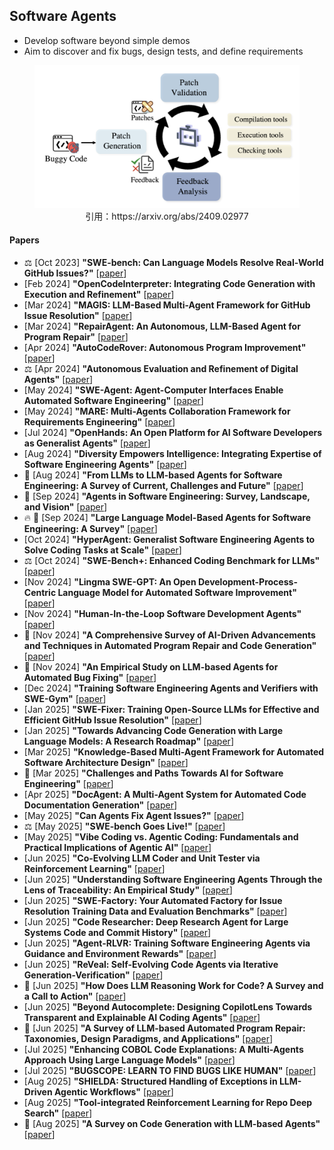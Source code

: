 ## Software Agents
* Develop software beyond simple demos
* Aim to discover and fix bugs, design tests, and define requirements

<figure style="text-align: center;">
    <img alt="" src="../assets/software-agent.png" width="500" />
    <figcaption style="text-align: center;">引用：https://arxiv.org/abs/2409.02977</figcaption>
</figure>

#### Papers
* ⚖️ [Oct 2023] **"SWE-bench: Can Language Models Resolve Real-World GitHub Issues?"** [[paper](https://arxiv.org/abs/2310.06770)]
* [Feb 2024] **"OpenCodeInterpreter: Integrating Code Generation with Execution and Refinement"** [[paper](https://arxiv.org/abs/2402.14658)]
* [Mar 2024] **"MAGIS: LLM-Based Multi-Agent Framework for GitHub Issue Resolution"** [[paper](https://arxiv.org/abs/2403.17927)]
* [Mar 2024] **"RepairAgent: An Autonomous, LLM-Based Agent for Program Repair"** [[paper](https://arxiv.org/abs/2403.17134)]
* [Apr 2024] **"AutoCodeRover: Autonomous Program Improvement"** [[paper](https://arxiv.org/abs/2404.05427)]
* ⚖️ [Apr 2024] **"Autonomous Evaluation and Refinement of Digital Agents"** [[paper](https://arxiv.org/abs/2404.06474)]
* [May 2024] **"SWE-Agent: Agent-Computer Interfaces Enable Automated Software Engineering"** [[paper](https://arxiv.org/abs/2405.15793)]
* [May 2024] **"MARE: Multi-Agents Collaboration Framework for Requirements Engineering"** [[paper](https://arxiv.org/abs/2405.03256)]
* [Jul 2024] **"OpenHands: An Open Platform for AI Software Developers as Generalist Agents"** [[paper](https://arxiv.org/abs/2407.16741)]
* [Aug 2024] **"Diversity Empowers Intelligence: Integrating Expertise of Software Engineering Agents"** [[paper](https://arxiv.org/abs/2408.07060)]
* 📖 [Aug 2024] **"From LLMs to LLM-based Agents for Software Engineering: A Survey of Current, Challenges and Future"** [[paper](https://arxiv.org/abs/2408.02479)]
* 📖 [Sep 2024] **"Agents in Software Engineering: Survey, Landscape, and Vision"** [[paper](https://arxiv.org/abs/2409.09030)]
* 🔥 📖 [Sep 2024] **"Large Language Model-Based Agents for Software Engineering: A Survey"** [[paper](https://arxiv.org/abs/2409.02977)]
* [Oct 2024] **"HyperAgent: Generalist Software Engineering Agents to Solve Coding Tasks at Scale"** [[paper](https://arxiv.org/abs/2409.16299)]
* ⚖️ [Oct 2024] **"SWE-Bench+: Enhanced Coding Benchmark for LLMs"** [[paper](https://arxiv.org/abs/2410.06992)]
* [Nov 2024] **"Lingma SWE-GPT: An Open Development-Process-Centric Language Model for Automated Software Improvement"** [[paper](https://arxiv.org/abs/2411.00622)]
* [Nov 2024] **"Human-In-the-Loop Software Development Agents"** [[paper](https://arxiv.org/abs/2411.12924)]
* 📖 [Nov 2024] **"A Comprehensive Survey of AI-Driven Advancements and Techniques in Automated Program Repair and Code Generation"** [[paper](https://arxiv.org/abs/2411.07586)]
* 📖 [Nov 2024] **"An Empirical Study on LLM-based Agents for Automated Bug Fixing"** [[paper](https://arxiv.org/abs/2411.10213)]
* [Dec 2024] **"Training Software Engineering Agents and Verifiers with SWE-Gym"** [[paper](https://arxiv.org/abs/2412.21139)]
* [Jan 2025] **"SWE-Fixer: Training Open-Source LLMs for Effective and Efficient GitHub Issue Resolution"** [[paper](https://arxiv.org/abs/2501.05040)]
* [Jan 2025] **"Towards Advancing Code Generation with Large Language Models: A Research Roadmap"** [[paper](https://arxiv.org/abs/2501.11354)]
* [Mar 2025] **"Knowledge-Based Multi-Agent Framework for Automated Software Architecture Design"** [[paper](https://arxiv.org/abs/2503.20536)]
* 📖 [Mar 2025] **"Challenges and Paths Towards AI for Software Engineering"** [[paper](https://arxiv.org/abs/2503.22625)]
* [Apr 2025] **"DocAgent: A Multi-Agent System for Automated Code Documentation Generation"** [[paper](https://arxiv.org/abs/2504.08725)]
* [May 2025] **"Can Agents Fix Agent Issues?"** [[paper](https://arxiv.org/abs/2505.20749)]
* ⚖️ [May 2025] **"SWE-bench Goes Live!"** [[paper](https://www.arxiv.org/abs/2505.23419)]
* [May 2025] **"Vibe Coding vs. Agentic Coding: Fundamentals and Practical Implications of Agentic AI"** [[paper](https://arxiv.org/abs/2505.19443)]
* [Jun 2025] **"Co-Evolving LLM Coder and Unit Tester via Reinforcement Learning"** [[paper](https://arxiv.org/abs/2506.03136)]
* [Jun 2025] **"Understanding Software Engineering Agents Through the Lens of Traceability: An Empirical Study"** [[paper](https://www.arxiv.org/abs/2506.08311)]
* [Jun 2025] **"SWE-Factory: Your Automated Factory for Issue Resolution Training Data and Evaluation Benchmarks"** [[paper](https://arxiv.org/abs/2506.10954v1)]
* [Jun 2025] **"Code Researcher: Deep Research Agent for Large Systems Code and Commit History"** [[paper](https://arxiv.org/abs/2506.11060)]
* [Jun 2025] **"Agent-RLVR: Training Software Engineering Agents via Guidance and Environment Rewards"** [[paper](https://arxiv.org/abs/2506.11425)]
* [Jun 2025] **"ReVeal: Self-Evolving Code Agents via Iterative Generation-Verification"** [[paper](https://arxiv.org/abs/2506.11442)]
* 📖 [Jun 2025] **"How Does LLM Reasoning Work for Code? A Survey and a Call to Action"** [[paper](https://arxiv.org/abs/2506.13932)]
* [Jun 2025] **"Beyond Autocomplete: Designing CopilotLens Towards Transparent and Explainable AI Coding Agents"** [[paper](https://arxiv.org/abs/2506.20062)]
* 📖 [Jun 2025] **"A Survey of LLM-based Automated Program Repair: Taxonomies, Design Paradigms, and Applications"** [[paper](https://arxiv.org/abs/2506.23749)]
* [Jul 2025] **"Enhancing COBOL Code Explanations: A Multi-Agents Approach Using Large Language Models"** [[paper](https://arxiv.org/abs/2507.02182)]
* [Jul 2025] **"BUGSCOPE: LEARN TO FIND BUGS LIKE HUMAN"** [[paper](https://arxiv.org/abs/2507.15671)]
* [Aug 2025] **"SHIELDA: Structured Handling of Exceptions in LLM-Driven Agentic Workflows"** [[paper](https://arxiv.org/abs/2508.07935)]
* [Aug 2025] **"Tool-integrated Reinforcement Learning for Repo Deep Search"** [[paper](https://www.arxiv.org/abs/2508.03012)]
* 📖 [Aug 2025] **"A Survey on Code Generation with LLM-based Agents"** [[paper](https://arxiv.org/html/2508.00083v1)]